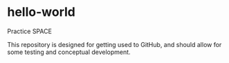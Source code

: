# hello-world
Practice SPACE

This repository is designed for getting used to GitHub, and should allow for some testing and conceptual development.
